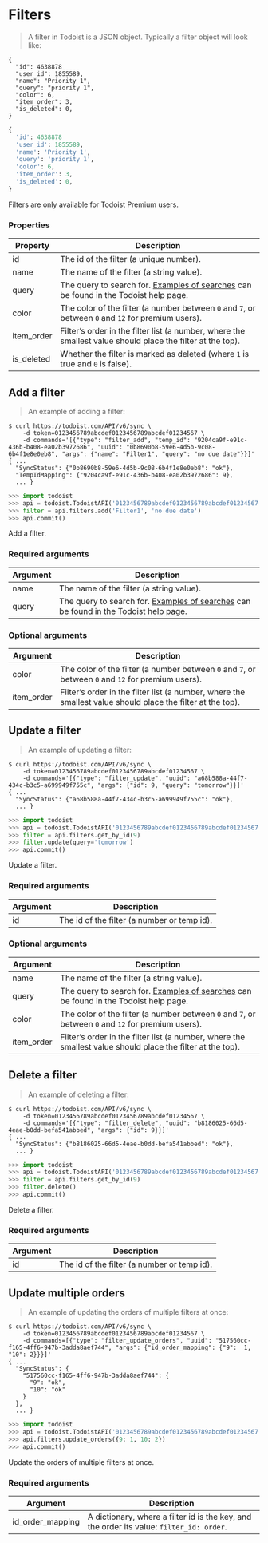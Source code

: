 # Filters

> A filter in Todoist is a JSON object. Typically a filter object will look like:

```shell
{
  "id": 4638878
  "user_id": 1855589,
  "name": "Priority 1",
  "query": "priority 1",
  "color": 6,
  "item_order": 3,
  "is_deleted": 0,
}
```

```python
{
  'id': 4638878
  'user_id': 1855589,
  'name': 'Priority 1',
  'query': 'priority 1',
  'color': 6,
  'item_order': 3,
  'is_deleted': 0,
}
```

Filters are only available for Todoist Premium users.

### Properties

Property | Description
-------- | -----------
id | The id of the filter (a unique number).
name | The name of the filter (a string value).
query | The query to search for. [Examples of searches](https://todoist.com/Help/Filtering) can be found in the Todoist help page.
color | The color of the filter (a number between `0` and `7`, or between `0` and `12` for premium users).
item_order | Filter’s order in the filter list (a number, where the smallest value should place the filter at the top).
is_deleted | Whether the filter is marked as deleted (where `1` is true and `0` is false).

## Add a filter

> An example of adding a filter:

```shell
$ curl https://todoist.com/API/v6/sync \
    -d token=0123456789abcdef0123456789abcdef01234567 \
    -d commands='[{"type": "filter_add", "temp_id": "9204ca9f-e91c-436b-b408-ea02b3972686", "uuid": "0b8690b8-59e6-4d5b-9c08-6b4f1e8e0eb8", "args": {"name": "Filter1", "query": "no due date"}}]'
{ ...
  "SyncStatus": {"0b8690b8-59e6-4d5b-9c08-6b4f1e8e0eb8": "ok"},
  "TempIdMapping": {"9204ca9f-e91c-436b-b408-ea02b3972686": 9},
  ... }

```

```python
>>> import todoist
>>> api = todoist.TodoistAPI('0123456789abcdef0123456789abcdef01234567')
>>> filter = api.filters.add('Filter1', 'no due date')
>>> api.commit()
```

Add a filter.

### Required arguments

Argument | Description
-------- | -----------
name | The name of the filter (a string value).
query | The query to search for. [Examples of searches](https://todoist.com/Help/Filtering) can be found in the Todoist help page.

### Optional arguments

Argument | Description
-------- | -----------
color | The color of the filter (a number between `0` and `7`, or between `0` and `12` for premium users).
item_order | Filter’s order in the filter list (a number, where the smallest value should place the filter at the top).

## Update a filter

> An example of updating a filter:

```shell
$ curl https://todoist.com/API/v6/sync \
    -d token=0123456789abcdef0123456789abcdef01234567 \
    -d commands='[{"type": "filter_update", "uuid": "a68b588a-44f7-434c-b3c5-a699949f755c", "args": {"id": 9, "query": "tomorrow"}}]'
{ ...
  "SyncStatus": {"a68b588a-44f7-434c-b3c5-a699949f755c": "ok"},
  ... }
```

```python
>>> import todoist
>>> api = todoist.TodoistAPI('0123456789abcdef0123456789abcdef01234567')
>>> filter = api.filters.get_by_id(9)
>>> filter.update(query='tomorrow')
>>> api.commit()
```

Update a filter.

### Required arguments

Argument | Description
-------- | -----------
id | The id of the filter (a number or temp id).

### Optional arguments

Argument | Description
-------- | -----------
name | The name of the filter (a string value).
query | The query to search for. [Examples of searches](https://todoist.com/Help/Filtering) can be found in the Todoist help page.
color | The color of the filter (a number between `0` and `7`, or between `0` and `12` for premium users).
item_order | Filter’s order in the filter list (a number, where the smallest value should place the filter at the top).

## Delete a filter

> An example of deleting a filter:

```shell
$ curl https://todoist.com/API/v6/sync \
    -d token=0123456789abcdef0123456789abcdef01234567 \
    -d commands='[{"type": "filter_delete", "uuid": "b8186025-66d5-4eae-b0dd-befa541abbed", "args": {"id": 9}}]'
{ ...
  "SyncStatus": {"b8186025-66d5-4eae-b0dd-befa541abbed": "ok"},
  ... }
```

```python
>>> import todoist
>>> api = todoist.TodoistAPI('0123456789abcdef0123456789abcdef01234567')
>>> filter = api.filters.get_by_id(9)
>>> filter.delete()
>>> api.commit()
```

Delete a filter.

### Required arguments

Argument | Description
-------- | -----------
id | The id of the filter (a number or temp id).

## Update multiple orders

> An example of updating the orders of multiple filters at once:

```shell
$ curl https://todoist.com/API/v6/sync \
    -d token=0123456789abcdef0123456789abcdef01234567 \
    -d commands=[{"type": "filter_update_orders", "uuid": "517560cc-f165-4ff6-947b-3adda8aef744", "args": {"id_order_mapping": {"9":  1, "10": 2}}}]'
{ ...
  "SyncStatus": {
    "517560cc-f165-4ff6-947b-3adda8aef744": {
      "9": "ok",
      "10": "ok"
    }
  },
  ... }
```

```python
>>> import todoist
>>> api = todoist.TodoistAPI('0123456789abcdef0123456789abcdef01234567')
>>> api.filters.update_orders({9: 1, 10: 2})
>>> api.commit()
```

Update the orders of multiple filters at once.

### Required arguments

Argument | Description
-------- | -----------
id_order_mapping| A dictionary, where a filter id is the key, and the order its value: `filter_id: order`.
